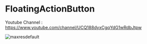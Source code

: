 # FloatingActionButton

Youtube Channel : https://www.youtube.com/channel/UCQ188dyxCgqYdG1wRdbJtpw

![maxresdefault](https://user-images.githubusercontent.com/71060268/128467820-61498c5c-a049-4fb6-9f06-b0f7d5dfcb01.jpg)

